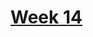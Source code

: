 # [Week 14](https://github.com/benbrastmckie/ModalHistory?tab=readme-ov-file#week-14-necessary-and-sufficient)

